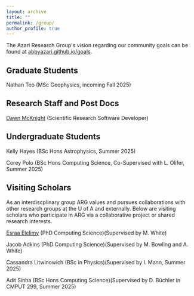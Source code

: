 ```yaml
---
layout: archive
title: ""
permalink: /group/
author_profile: true
---
```


The Azari Research Group's vision regarding our community goals can be found at [abbyazari.github.io/goals](https://abbyazari.github.io/goals).

<!-- 
---

 ARG is actively recruiting! See details on applying at [abbyazari.github.io/join](https://abbyazari.github.io/join).

---
-->

## Graduate Students

Nathan Teo (MSc Geophysics, incoming Fall 2025)

## Research Staff and Post Docs

[Dawn McKnight](https://demcknight.com/) (Scientific Research Software Developer)

## Undergraduate Students

Kelly Hayes (BSc Hons Astrophysics, Summer 2025)

Corey Polo (BSc Hons Computing Science, Co-Supervised with L. Olifer, Summer 2025)

## Visiting Scholars

As an interdiscplinary group ARG values and pursues collaborations with other research groups at the U of A and externally. Below are visiting scholars who participate in ARG via a collaborative project or shared research interests.

[Esraa Elelimy](https://esraaelelimy.github.io/) (PhD Computing Science)(Supervised by M. White)

Jacob Adkins (PhD Computing Science)(Supervised by M. Bowling and A. White)

Cassandra Litwinowich (BSc in Physics)(Supervised by I. Mann, Summer 2025)

Adit Sinha (BSc Hons Computing Science)(Supervised by D. Büchler in CMPUT 299, Summer 2025)

